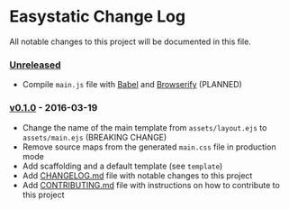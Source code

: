 # Easystatic Change Log

All notable changes to this project will be documented in this file.

### [Unreleased][unreleased]

- Compile `main.js` file with [Babel](https://babeljs.io) and [Browserify](http://browserify.org/) (PLANNED)

### [v0.1.0] - 2016-03-19

- Change the name of the main template from `assets/layout.ejs` to `assets/main.ejs` (BREAKING CHANGE)
- Remove source maps from the generated `main.css` file in production mode
- Add scaffolding and a default template (see `template`)
- Add [CHANGELOG.md](CHANGELOG.md) file with notable changes to this project
- Add [CONTRIBUTING.md](CONTRIBUTING.md) file with instructions on how to contribute to this project

[unreleased]: https://github.com/kriasoft/react-starter-kit/compare/v0.1.0...HEAD
[v0.1.0]: https://github.com/kriasoft/react-starter-kit/compare/v0.0.8...v0.1.0
